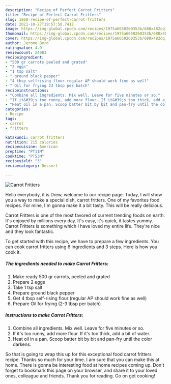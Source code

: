```yaml
---
description: "Recipe of Perfect Carrot Fritters"
title: "Recipe of Perfect Carrot Fritters"
slug: 1860-recipe-of-perfect-carrot-fritters
date: 2021-10-27T19:57:50.741Z
image: https://img-global.cpcdn.com/recipes/1975a6650260353b/680x482cq70/carrot-fritters-recipe-main-photo.jpg
thumbnail: https://img-global.cpcdn.com/recipes/1975a6650260353b/680x482cq70/carrot-fritters-recipe-main-photo.jpg
cover: https://img-global.cpcdn.com/recipes/1975a6650260353b/680x482cq70/carrot-fritters-recipe-main-photo.jpg
author: Jerome Byrd
ratingvalue: 4.9
reviewcount: 24083
recipeingredient:
- "500 gr carrots peeled and grated"
- "2 eggs"
- "1 tsp salt"
- " ground black pepper"
- "4 tbsp selfrising flour regular AP should work fine as well"
- " Oil for frying 23 tbsp per batch"
recipeinstructions:
- "Combine all ingredients. Mix well. Leave for five minutes or so."
- "If it&#39;s too runny, add more flour. If it&#39;s too thick, add a bit of water."
- "Heat oil in a pan. Scoop batter bit by bit and pan-fry until the color darkens."
categories:
- Recipe
tags:
- carrot
- fritters

katakunci: carrot fritters 
nutrition: 215 calories
recipecuisine: American
preptime: "PT11M"
cooktime: "PT53M"
recipeyield: "3"
recipecategory: Dessert

---
```



![Carrot Fritters](https://img-global.cpcdn.com/recipes/1975a6650260353b/680x482cq70/carrot-fritters-recipe-main-photo.jpg)

Hello everybody, it is Drew, welcome to our recipe page. Today, I will show you a way to make a special dish, carrot fritters. One of my favorites food recipes. For mine, I'm gonna make it a bit tasty. This will be really delicious.



Carrot Fritters is one of the most favored of current trending foods on earth. It's enjoyed by millions every day. It's easy, it's quick, it tastes yummy. Carrot Fritters is something which I have loved my entire life. They're nice and they look fantastic.


To get started with this recipe, we have to prepare a few ingredients. You can cook carrot fritters using 6 ingredients and 3 steps. Here is how you cook it.

<!--inarticleads1-->

##### The ingredients needed to make Carrot Fritters:

1. Make ready 500 gr carrots, peeled and grated
1. Prepare 2 eggs
1. Take 1 tsp salt
1. Prepare  ground black pepper
1. Get 4 tbsp self-rising flour (regular AP should work fine as well)
1. Prepare  Oil for frying (2-3 tbsp per batch)




<!--inarticleads2-->

##### Instructions to make Carrot Fritters:

1. Combine all ingredients. Mix well. Leave for five minutes or so.
1. If it&#39;s too runny, add more flour. If it&#39;s too thick, add a bit of water.
1. Heat oil in a pan. Scoop batter bit by bit and pan-fry until the color darkens.




So that is going to wrap this up for this exceptional food carrot fritters recipe. Thanks so much for your time. I am sure that you can make this at home. There is gonna be interesting food at home recipes coming up. Don't forget to bookmark this page on your browser, and share it to your loved ones, colleague and friends. Thank you for reading. Go on get cooking!
